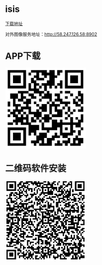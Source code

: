 # isis
[下载地址](http://58.247.126.58:9222)


对外图像服务地址：http://58.247.126.58:8902

# APP下载
![下载地址](https://raw.githubusercontent.com/maguscode/isis/master/%E4%B8%8B%E8%BD%BD%E7%BD%91%E7%AB%99.png)






# 二维码软件安装
![直接安装](https://raw.githubusercontent.com/maguscode/isis/master/%E7%9B%B4%E6%8E%A5%E5%AE%89%E8%A3%85.png)

